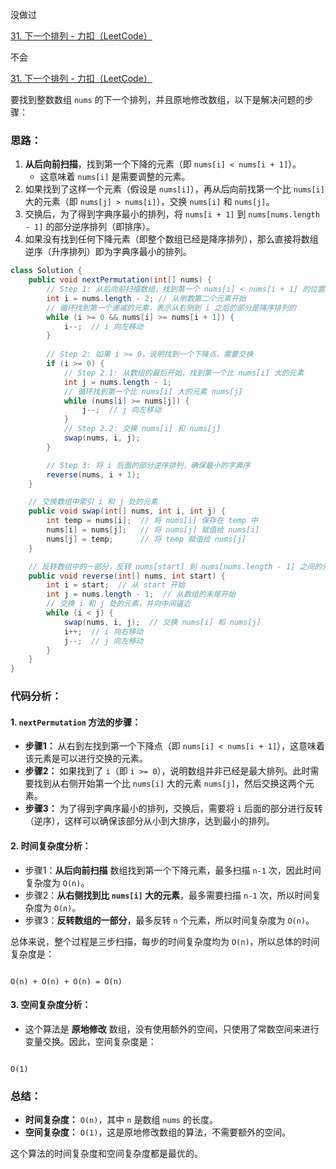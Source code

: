

没做过



[31. 下一个排列 - 力扣（LeetCode）](https://leetcode.cn/problems/next-permutation/description/?envType=study-plan-v2&envId=top-100-liked)



不会



[31. 下一个排列 - 力扣（LeetCode）](https://leetcode.cn/problems/next-permutation/solutions/479151/xia-yi-ge-pai-lie-by-leetcode-solution/?envType=study-plan-v2&envId=top-100-liked)



要找到整数数组 `nums` 的下一个排列，并且原地修改数组，以下是解决问题的步骤：

### 思路：

1. **从后向前扫描**，找到第一个下降的元素（即 `nums[i] < nums[i + 1]`）。
   - 这意味着 `nums[i]` 是需要调整的元素。
2. 如果找到了这样一个元素（假设是 `nums[i]`），再从后向前找第一个比 `nums[i]` 大的元素（即 `nums[j] > nums[i]`），交换 `nums[i]` 和 `nums[j]`。
3. 交换后，为了得到字典序最小的排列，将 `nums[i + 1]` 到 `nums[nums.length - 1]` 的部分逆序排列（即排序）。
4. 如果没有找到任何下降元素（即整个数组已经是降序排列），那么直接将数组逆序（升序排列）即为字典序最小的排列。





```java
class Solution {
    public void nextPermutation(int[] nums) {
        // Step 1: 从后向前扫描数组，找到第一个 nums[i] < nums[i + 1] 的位置
        int i = nums.length - 2; // 从倒数第二个元素开始
        // 循环找到第一个递减的元素，表示从右侧到 i 之后的部分是降序排列的
        while (i >= 0 && nums[i] >= nums[i + 1]) {
            i--;  // i 向左移动
        }
        
        // Step 2: 如果 i >= 0，说明找到一个下降点，需要交换
        if (i >= 0) {
            // Step 2.1: 从数组的最后开始，找到第一个比 nums[i] 大的元素
            int j = nums.length - 1;
            // 循环找到第一个比 nums[i] 大的元素 nums[j]
            while (nums[i] >= nums[j]) {
                j--;  // j 向左移动
            }
            // Step 2.2: 交换 nums[i] 和 nums[j]
            swap(nums, i, j);
        }

        // Step 3: 将 i 后面的部分逆序排列，确保最小的字典序
        reverse(nums, i + 1);
    }

    // 交换数组中索引 i 和 j 处的元素
    public void swap(int[] nums, int i, int j) {
        int temp = nums[i];  // 将 nums[i] 保存在 temp 中
        nums[i] = nums[j];   // 将 nums[j] 赋值给 nums[i]
        nums[j] = temp;      // 将 temp 赋值给 nums[j]
    }

    // 反转数组中的一部分，反转 nums[start] 到 nums[nums.length - 1] 之间的元素
    public void reverse(int[] nums, int start) {
        int i = start;  // 从 start 开始
        int j = nums.length - 1;  // 从数组的末尾开始
        // 交换 i 和 j 处的元素，并向中间逼近
        while (i < j) {
            swap(nums, i, j);  // 交换 nums[i] 和 nums[j]
            i++;  // i 向右移动
            j--;  // j 向左移动
        }
    }
}

```

### 代码分析：

#### 1. **`nextPermutation` 方法的步骤：**

- **步骤1：** 从右到左找到第一个下降点（即 `nums[i] < nums[i + 1]`），这意味着该元素是可以进行交换的元素。
- **步骤2：** 如果找到了 `i`（即 `i >= 0`），说明数组并非已经是最大排列。此时需要找到从右侧开始第一个比 `nums[i]` 大的元素 `nums[j]`，然后交换这两个元素。
- **步骤3：** 为了得到字典序最小的排列，交换后，需要将 `i` 后面的部分进行反转（逆序），这样可以确保该部分从小到大排序，达到最小的排列。

#### 2. **时间复杂度分析：**

- 步骤1：**从后向前扫描** 数组找到第一个下降元素，最多扫描 `n-1` 次，因此时间复杂度为 `O(n)`。
- 步骤2：**从右侧找到比 `nums[i]` 大的元素**，最多需要扫描 `n-1` 次，所以时间复杂度为 `O(n)`。
- 步骤3：**反转数组的一部分**，最多反转 `n` 个元素，所以时间复杂度为 `O(n)`。

总体来说，整个过程是三步扫描，每步的时间复杂度均为 `O(n)`，所以总体的时间复杂度是：

```

O(n) + O(n) + O(n) = O(n)
```

#### 3. **空间复杂度分析：**

- 这个算法是 **原地修改** 数组，没有使用额外的空间，只使用了常数空间来进行变量交换。因此，空间复杂度是：

```

O(1)
```

### 总结：

- **时间复杂度：** `O(n)`，其中 `n` 是数组 `nums` 的长度。
- **空间复杂度：** `O(1)`，这是原地修改数组的算法，不需要额外的空间。

这个算法的时间复杂度和空间复杂度都是最优的。